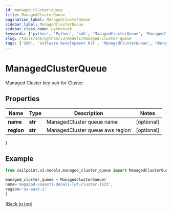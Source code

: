 ```yaml
---
id: managed-cluster-queue
title: ManagedClusterQueue
pagination_label: ManagedClusterQueue
sidebar_label: ManagedClusterQueue
sidebar_class_name: pythonsdk
keywords: ['python', 'Python', 'sdk', 'ManagedClusterQueue', 'ManagedClusterQueue'] 
slug: /tools/sdk/python/v3/models/managed-cluster-queue
tags: ['SDK', 'Software Development Kit', 'ManagedClusterQueue', 'ManagedClusterQueue']
---
```


# ManagedClusterQueue

Managed Cluster key pair for Cluster

## Properties

Name | Type | Description | Notes
------------ | ------------- | ------------- | -------------
**name** | **str** | ManagedCluster queue name | [optional] 
**region** | **str** | ManagedCluster queue aws region | [optional] 
}

## Example

```python
from sailpoint.v3.models.managed_cluster_queue import ManagedClusterQueue

managed_cluster_queue = ManagedClusterQueue(
name='megapod-useast1-denali-lwt-cluster-1533',
region='us-east-1'
)

```
[[Back to top]](#) 

